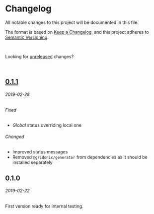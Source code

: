 # Changelog
All notable changes to this project will be documented in this file.

The format is based on [Keep a Changelog](https://keepachangelog.com/en/1.0.0/),
and this project adheres to [Semantic Versioning](https://semver.org/spec/v2.0.0.html).

<br>

Looking for [unreleased] changes?

<br>

## [0.1.1]
###### 2019-02-28

###### Fixed

- *Global* status overriding local one

###### Changed

- Improved status messages
- Removed `@gridonic/generator` from dependencies as it should be installed separately


## 0.1.0
###### 2019-02-22

First version ready for internal testing.

[unreleased]: https://github.com/gridonic/cli/compare/0.1.1...HEAD
[0.1.1]: https://github.com/gridonic/cli/compare/0.1.0...0.1.1
